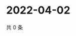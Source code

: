 # 2022-04-02

共 0 条

<!-- BEGIN WEIBO -->
<!-- 最后更新时间 Sat Apr 02 2022 17:01:11 GMT+0800 (China Standard Time) -->

<!-- END WEIBO -->
